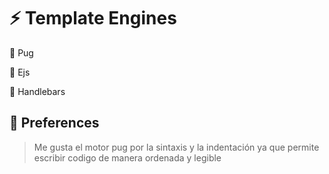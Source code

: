 # ⚡ Template Engines

<p> 📌 Pug </p>
<p> 📌 Ejs </p>
<p> 📌 Handlebars </p>

## 🚀 Preferences

> Me gusta el motor pug por la sintaxis y la indentación ya que permite escribir codigo de manera ordenada y legible 

